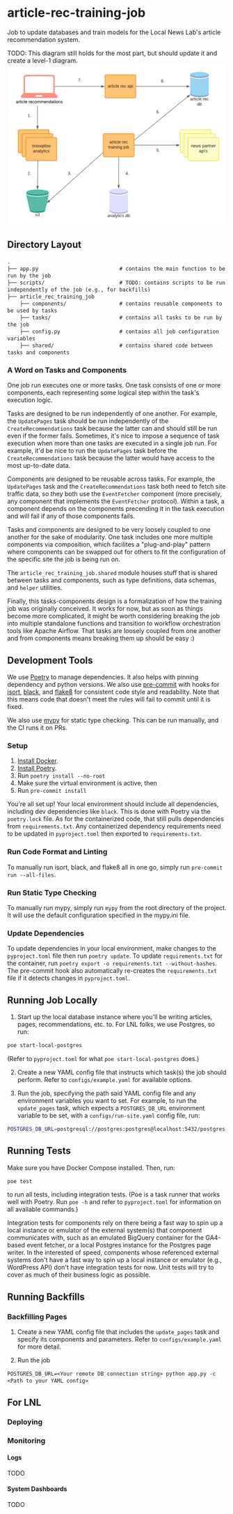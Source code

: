 # article-rec-training-job

Job to update databases and train models for the Local News Lab's article recommendation system.

TODO: This diagram still holds for the most part, but should update it and create a level-1 diagram.
![architecture diagram](arch-diagram.png)

## Directory Layout

```
.
├── app.py                          # contains the main function to be run by the job
├── scripts/                        # TODO: contains scripts to be run independently of the job (e.g., for backfills)
├── article_rec_training_job
    ├── components/                 # contains reusable components to be used by tasks
    ├── tasks/                      # contains all tasks to be run by the job
    ├── config.py                   # contains all job configuration variables
    ├── shared/                     # contains shared code between tasks and components
```

### A Word on Tasks and Components

One job run executes one or more tasks. One task consists of one or more components, each representing some logical step within the task's execution logic.

Tasks are designed to be run independently of one another. For example, the `UpdatePages` task should be run independently of the `CreateRecommendations` task because the latter can and should still be run even if the former fails. Sometimes, it's nice to impose a sequence of task execution when more than one tasks are executed in a single job run. For example, it'd be nice to run the `UpdatePages` task before the `CreateRecommendations` task because the latter would have access to the most up-to-date data.

Components are designed to be reusable across tasks. For example, the `UpdatePages` task and the `CreateRecommendations` task both need to fetch site traffic data, so they both use the `EventFetcher` component (more precisely, any component that implements the `EventFetcher` protocol). Within a task, a component depends on the components precending it in the task execution and will fail if any of those components fails.

Tasks and components are designed to be very loosely coupled to one another for the sake of modularity. One task includes one more multiple components via composition, which facilites a "plug-and-play" pattern where components can be swapped out for others to fit the configuration of the specific site the job is being run on.

The `article_rec_training_job.shared` module houses stuff that is shared between tasks and components, such as type definitions, data schemas, and `helper` utilities.

Finally, this tasks-components design is a formalization of how the training job was originally conceived. It works for now, but as soon as things become more complicated, it might be worth considering breaking the job into multiple standalone functions and transition to workflow orchestration tools like Apache Airflow. That tasks are loosely coupled from one another and from components means breaking them up should be easy :)

## Development Tools

We use [Poetry](https://python-poetry.org/) to manage dependencies. It also helps with pinning dependency and python
versions. We also use [pre-commit](https://pre-commit.com/) with hooks for [isort](https://pycqa.github.io/isort/),
[black](https://github.com/psf/black), and [flake8](https://flake8.pycqa.org/en/latest/) for consistent code style and
readability. Note that this means code that doesn't meet the rules will fail to commit until it is fixed.

We also use [mypy](https://mypy.readthedocs.io/en/stable/index.html) for static type checking. This can be run manually,
and the CI runs it on PRs.

### Setup

1. [Install Docker](https://docs.docker.com/get-docker/).
2. [Install Poetry](https://python-poetry.org/docs/#installation).
3. Run `poetry install --no-root`
4. Make sure the virtual environment is active, then
5. Run `pre-commit install`

You're all set up! Your local environment should include all dependencies, including dev dependencies like `black`.
This is done with Poetry via the `poetry.lock` file. As for the containerized code, that still pulls dependencies from
`requirements.txt`. Any containerized dependency requirements need to be updated in `pyproject.toml` then exported to
`requirements.txt`.

### Run Code Format and Linting

To manually run isort, black, and flake8 all in one go, simply run `pre-commit run --all-files`.

### Run Static Type Checking

To manually run mypy, simply run `mypy` from the root directory of the project. It will use the default configuration
specified in the mypy.ini file.

### Update Dependencies

To update dependencies in your local environment, make changes to the `pyproject.toml` file then run `poetry update`.
To update `requirements.txt` for the container, run `poetry export -o requirements.txt --without-hashes`. The pre-commit
hook also automatically re-creates the `requirements.txt` file if it detects changes in `pyproject.toml`.

## Running Job Locally

1. Start up the local database instance where you'll be writing articles, pages, recommendations, etc. to. For LNL folks, we use Postgres, so run:
```bash
poe start-local-postgres
```

(Refer to `pyproject.toml` for what `poe start-local-postgres` does.)

2. Create a new YAML config file that instructs which task(s) the job should perform. Refer to `configs/example.yaml` for available options.

3. Run the job, specifying the path said YAML config file and any environment variables you want to set. For example, to run the `update_pages` task, which expects a `POSTGRES_DB_URL` environment variable to be set, with a `configs/run-site.yaml` config file, run:
   
```bash
POSTGRES_DB_URL=postgresql://postgres:postgres@localhost:5432/postgres python app.py -c configs/run-site.yaml
```

## Running Tests

Make sure you have Docker Compose installed. Then, run:

```bash
poe test
```

to run all tests, including integration tests. (Poe is a task runner that works well with Poetry. Run `poe -h` and refer to `pyproject.toml` for information on all available commands.)

Integration tests for components rely on there being a fast way to spin up a local instance or emulator of the external system(s) that component communicates with, such as an emulated BigQuery container for the GA4-based event fetcher, or a local Postgres instance for the Postgres page writer. In the interested of speed, components whose referenced external systems don't have a fast way to spin up a local instance or emulator (e.g., WordPress API) don't have integration tests for now. Unit tests will try to cover as much of their business logic as possible.

## Running Backfills

### Backfilling Pages

1. Create a new YAML config file that includes the `update_pages` task and specify its components and parameters. Refer to `configs/example.yaml` for more detail.

2. Run the job
```
POSTGRES_DB_URL=<Your remote DB connection string> python app.py -c <Path to your YAML config>
``` 

## For LNL

### Deploying

### Monitoring

#### Logs

TODO

#### System Dashboards

TODO
